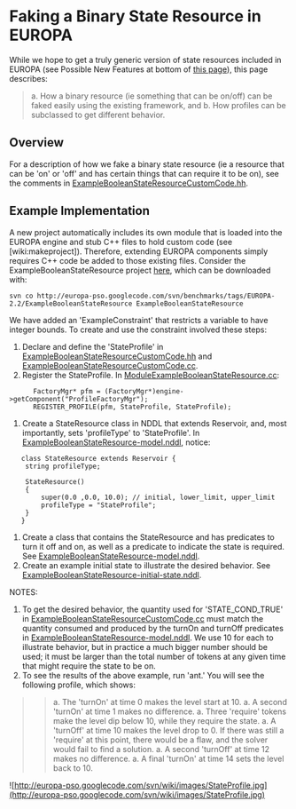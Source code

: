 # Faking a Binary State Resource in EUROPA #

While we hope to get a truly generic version of state resources included in EUROPA (see Possible New Features at bottom of [this page](EuropaResources.md)), this page describes:
> a. How a binary resource (ie something that can be on/off) can be faked easily using the existing framework, and
> b. How profiles can be subclassed to get different behavior.

## Overview ##

For a description of how we fake a binary state resource (ie a resource that can be 'on' or 'off' and has certain things that can require it to be on), see the comments in [ExampleBooleanStateResourceCustomCode.hh](http://code.google.com/p/europa-pso/source/browse/benchmarks/trunk/ExampleBooleanStateResource/ExampleBooleanStateResourceCustomCode.hh).

## Example Implementation ##

A new project automatically includes its own module that is loaded into the EUROPA engine and stub C++ files to hold custom code (see [wiki:makeproject]).  Therefore, extending EUROPA components simply requires C++ code be added to those existing files. Consider the ExampleBooleanStateResource project [here](http://code.google.com/p/europa-pso/source/browse/benchmarks/trunk/ExampleBooleanStateResource), which can be downloaded with:
```
svn co http://europa-pso.googlecode.com/svn/benchmarks/tags/EUROPA-2.2/ExampleBooleanStateResource ExampleBooleanStateResource
```

We have added an 'ExampleConstraint' that restricts a variable to have integer bounds.  To create and use the constraint involved these steps:

  1. Declare and define the 'StateProfile' in [ExampleBooleanStateResourceCustomCode.hh](http://code.google.com/p/europa-pso/source/browse/benchmarks/trunk/ExampleBooleanStateResource/ExampleBooleanStateResourceCustomCode.hh) and [ExampleBooleanStateResourceCustomCode.cc](http://code.google.com/p/europa-pso/source/browse/benchmarks/trunk/ExampleBooleanStateResource/ExampleBooleanStateResourceCustomCode.cc).
  1. Register the StateProfile. In [ModuleExampleBooleanStateResource.cc](http://code.google.com/p/europa-pso/source/browse/benchmarks/trunk/ExampleBooleanStateResource/ModuleExampleBooleanStateResource.cc):
```
      FactoryMgr* pfm = (FactoryMgr*)engine->getComponent("ProfileFactoryMgr");
      REGISTER_PROFILE(pfm, StateProfile, StateProfile);
```
  1. Create a StateResource class in NDDL that extends Reservoir, and, most importantly, sets 'profileType' to 'StateProfile'.  In [ExampleBooleanStateResource-model.nddl](http://code.google.com/p/europa-pso/source/browse/benchmarks/trunk/ExampleBooleanStateResource/ExampleBooleanStateResource-model.nddl), notice:

```
   class StateResource extends Reservoir {
	string profileType;

	StateResource()
	{
		super(0.0 ,0.0, 10.0); // initial, lower_limit, upper_limit
		profileType = "StateProfile";
	}
   } 
```
  1. Create a class that contains the StateResource and has predicates to turn it off and on, as well as a predicate to indicate the state is required.  See [ExampleBooleanStateResource-model.nddl](http://code.google.com/p/europa-pso/source/browse/benchmarks/trunk/ExampleBooleanStateResource/ExampleBooleanStateResource-model.nddl).
  1. Create an example initial state to illustrate the desired behavior.  See [ExampleBooleanStateResource-initial-state.nddl](http://code.google.com/p/europa-pso/source/browse/benchmarks/trunk/ExampleBooleanStateResource/ExampleBooleanStateResource-initial-state.nddl).

NOTES:

  1. To get the desired behavior, the quantity used for 'STATE\_COND\_TRUE' in  [ExampleBooleanStateResourceCustomCode.cc](http://code.google.com/p/europa-pso/source/browse/benchmarks/trunk/ExampleBooleanStateResource/ExampleBooleanStateResourceCustomCode.cc) must match the quantity consumed and produced by the turnOn and turnOff predicates in [ExampleBooleanStateResource-model.nddl](http://code.google.com/p/europa-pso/source/browse/benchmarks/trunk/ExampleBooleanStateResource/ExampleBooleanStateResource-model.nddl).  We use 10 for each to illustrate behavior, but in practice a much bigger number should be used; it must be larger than the total number of tokens at any given time that might require the state to be on.
  1. To see the results of the above example, run 'ant.'  You will see the following profile, which shows:
> > a. The 'turnOn' at time 0 makes the level start at 10.
> > a. A second 'turnOn' at time 1 makes no difference.
> > a. Three 'require' tokens make the level dip below 10, while they require the state.
> > a. A 'turnOff' at time 10 makes the level drop to 0.  If there was still a 'require' at this point, there would be a flaw, and the solver would fail to find a solution.
> > a. A second 'turnOff' at time 12 makes no difference.
> > a. A final 'turnOn' at time 14 sets the level back to 10.

![http://europa-pso.googlecode.com/svn/wiki/images/StateProfile.jpg](http://europa-pso.googlecode.com/svn/wiki/images/StateProfile.jpg)